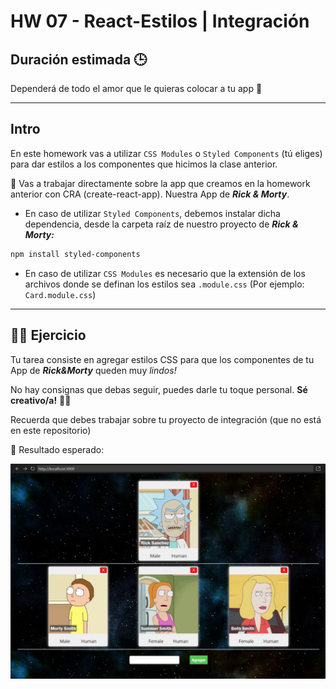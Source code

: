 # HW 07 - React-Estilos | Integración

## Duración estimada 🕒

Dependerá de todo el amor que le quieras colocar a tu app 💛

---

## Intro

En este homework vas a utilizar `CSS Modules` o `Styled Components` (tú eliges) para dar estilos a los componentes que hicimos la clase anterior.

🔹 Vas a trabajar directamente sobre la app que creamos en la homework anterior con CRA (create-react-app). Nuestra App de **_Rick & Morty_**.

-  En caso de utilizar `Styled Components`, debemos instalar dicha dependencia, desde la carpeta raíz de nuestro proyecto de **_Rick & Morty:_**

```bash
npm install styled-components
```

-  En caso de utilizar `CSS Modules` es necesario que la extensión de los archivos donde se definan los estilos sea `.module.css` (Por ejemplo: `Card.module.css`)

---

## 👩‍💻 Ejercicio

Tu tarea consiste en agregar estilos CSS para que los componentes de tu App de **_Rick&Morty_** queden muy _lindos!_

No hay consignas que debas seguir, puedes darle tu toque personal. **Sé creativo/a!** 🧑‍🎨

Recuerda que debes trabajar sobre tu proyecto de integración (que no está en este repositorio)

🔹 Resultado esperado:

![ejemplo](./img/01.png)
